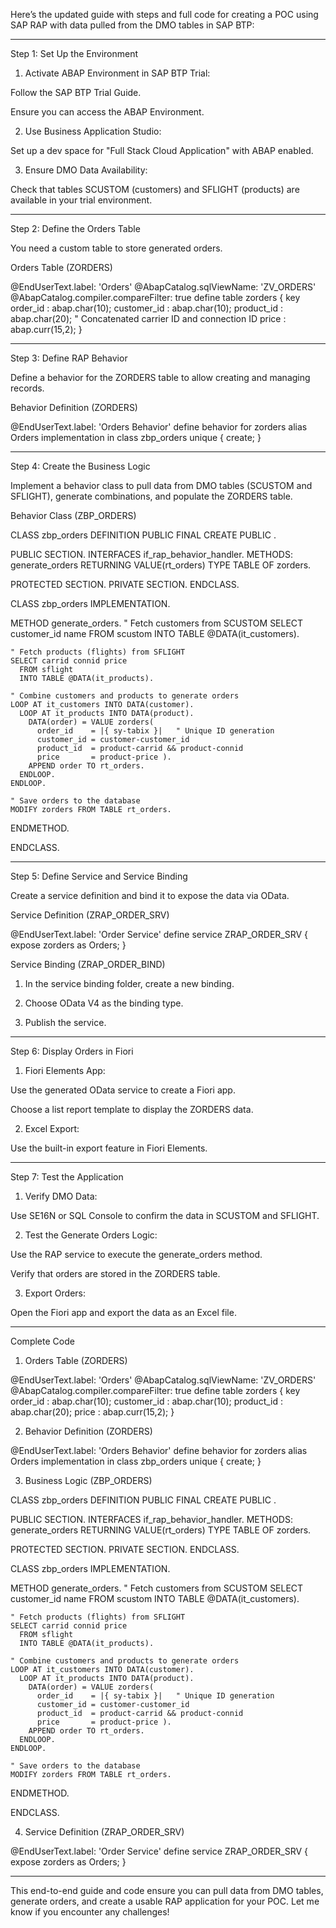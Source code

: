 Here’s the updated guide with steps and full code for creating a POC using SAP RAP with data pulled from the DMO tables in SAP BTP:


---

Step 1: Set Up the Environment

1. Activate ABAP Environment in SAP BTP Trial:

Follow the SAP BTP Trial Guide.

Ensure you can access the ABAP Environment.



2. Use Business Application Studio:

Set up a dev space for "Full Stack Cloud Application" with ABAP enabled.



3. Ensure DMO Data Availability:

Check that tables SCUSTOM (customers) and SFLIGHT (products) are available in your trial environment.





---

Step 2: Define the Orders Table

You need a custom table to store generated orders.

Orders Table (ZORDERS)

@EndUserText.label: 'Orders'
@AbapCatalog.sqlViewName: 'ZV_ORDERS'
@AbapCatalog.compiler.compareFilter: true
define table zorders {
  key order_id    : abap.char(10);
  customer_id     : abap.char(10);
  product_id      : abap.char(20); " Concatenated carrier ID and connection ID
  price           : abap.curr(15,2);
}


---

Step 3: Define RAP Behavior

Define a behavior for the ZORDERS table to allow creating and managing records.

Behavior Definition (ZORDERS)

@EndUserText.label: 'Orders Behavior'
define behavior for zorders alias Orders
implementation in class zbp_orders unique {
  create;
}


---

Step 4: Create the Business Logic

Implement a behavior class to pull data from DMO tables (SCUSTOM and SFLIGHT), generate combinations, and populate the ZORDERS table.

Behavior Class (ZBP_ORDERS)

CLASS zbp_orders DEFINITION
  PUBLIC
  FINAL
  CREATE PUBLIC .

  PUBLIC SECTION.
    INTERFACES if_rap_behavior_handler.
    METHODS:
      generate_orders RETURNING VALUE(rt_orders) TYPE TABLE OF zorders.

  PROTECTED SECTION.
  PRIVATE SECTION.
ENDCLASS.

CLASS zbp_orders IMPLEMENTATION.

  METHOD generate_orders.
    " Fetch customers from SCUSTOM
    SELECT customer_id name
      FROM scustom
      INTO TABLE @DATA(it_customers).

    " Fetch products (flights) from SFLIGHT
    SELECT carrid connid price
      FROM sflight
      INTO TABLE @DATA(it_products).

    " Combine customers and products to generate orders
    LOOP AT it_customers INTO DATA(customer).
      LOOP AT it_products INTO DATA(product).
        DATA(order) = VALUE zorders(
          order_id    = |{ sy-tabix }|   " Unique ID generation
          customer_id = customer-customer_id
          product_id  = product-carrid && product-connid
          price       = product-price ).
        APPEND order TO rt_orders.
      ENDLOOP.
    ENDLOOP.

    " Save orders to the database
    MODIFY zorders FROM TABLE rt_orders.
  ENDMETHOD.

ENDCLASS.


---

Step 5: Define Service and Service Binding

Create a service definition and bind it to expose the data via OData.

Service Definition (ZRAP_ORDER_SRV)

@EndUserText.label: 'Order Service'
define service ZRAP_ORDER_SRV {
  expose zorders as Orders;
}

Service Binding (ZRAP_ORDER_BIND)

1. In the service binding folder, create a new binding.


2. Choose OData V4 as the binding type.


3. Publish the service.




---

Step 6: Display Orders in Fiori

1. Fiori Elements App:

Use the generated OData service to create a Fiori app.

Choose a list report template to display the ZORDERS data.



2. Excel Export:

Use the built-in export feature in Fiori Elements.





---

Step 7: Test the Application

1. Verify DMO Data:

Use SE16N or SQL Console to confirm the data in SCUSTOM and SFLIGHT.



2. Test the Generate Orders Logic:

Use the RAP service to execute the generate_orders method.

Verify that orders are stored in the ZORDERS table.



3. Export Orders:

Open the Fiori app and export the data as an Excel file.





---

Complete Code

1. Orders Table (ZORDERS)

@EndUserText.label: 'Orders'
@AbapCatalog.sqlViewName: 'ZV_ORDERS'
@AbapCatalog.compiler.compareFilter: true
define table zorders {
  key order_id    : abap.char(10);
  customer_id     : abap.char(10);
  product_id      : abap.char(20);
  price           : abap.curr(15,2);
}

2. Behavior Definition (ZORDERS)

@EndUserText.label: 'Orders Behavior'
define behavior for zorders alias Orders
implementation in class zbp_orders unique {
  create;
}

3. Business Logic (ZBP_ORDERS)

CLASS zbp_orders DEFINITION
  PUBLIC
  FINAL
  CREATE PUBLIC .

  PUBLIC SECTION.
    INTERFACES if_rap_behavior_handler.
    METHODS:
      generate_orders RETURNING VALUE(rt_orders) TYPE TABLE OF zorders.

  PROTECTED SECTION.
  PRIVATE SECTION.
ENDCLASS.

CLASS zbp_orders IMPLEMENTATION.

  METHOD generate_orders.
    " Fetch customers from SCUSTOM
    SELECT customer_id name
      FROM scustom
      INTO TABLE @DATA(it_customers).

    " Fetch products (flights) from SFLIGHT
    SELECT carrid connid price
      FROM sflight
      INTO TABLE @DATA(it_products).

    " Combine customers and products to generate orders
    LOOP AT it_customers INTO DATA(customer).
      LOOP AT it_products INTO DATA(product).
        DATA(order) = VALUE zorders(
          order_id    = |{ sy-tabix }|   " Unique ID generation
          customer_id = customer-customer_id
          product_id  = product-carrid && product-connid
          price       = product-price ).
        APPEND order TO rt_orders.
      ENDLOOP.
    ENDLOOP.

    " Save orders to the database
    MODIFY zorders FROM TABLE rt_orders.
  ENDMETHOD.

ENDCLASS.

4. Service Definition (ZRAP_ORDER_SRV)

@EndUserText.label: 'Order Service'
define service ZRAP_ORDER_SRV {
  expose zorders as Orders;
}


---

This end-to-end guide and code ensure you can pull data from DMO tables, generate orders, and create a usable RAP application for your POC. Let me know if you encounter any challenges!

